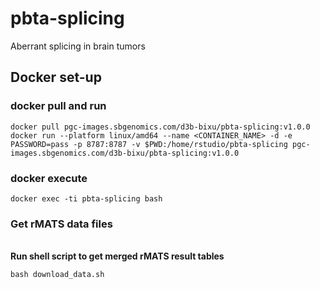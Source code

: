 # pbta-splicing
Aberrant splicing in brain tumors

## Docker set-up

### docker pull and run
```
docker pull pgc-images.sbgenomics.com/d3b-bixu/pbta-splicing:v1.0.0
docker run --platform linux/amd64 --name <CONTAINER_NAME> -d -e PASSWORD=pass -p 8787:8787 -v $PWD:/home/rstudio/pbta-splicing pgc-images.sbgenomics.com/d3b-bixu/pbta-splicing:v1.0.0
```
### docker execute
```
docker exec -ti pbta-splicing bash
```
### Get rMATS data files

<br>**Run shell script to get merged rMATS result tables**
```
bash download_data.sh
```
